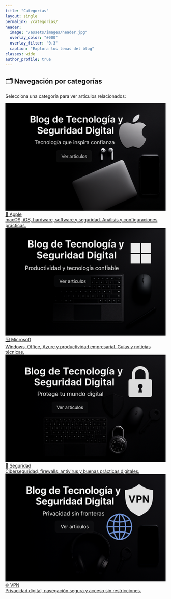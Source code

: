 ```yaml
---
title: "Categorías"
layout: single
permalink: /categorias/
header:
  image: "/assets/images/header.jpg"
  overlay_color: "#000"
  overlay_filter: "0.3"
  caption: "Explora los temas del blog"
classes: wide
author_profile: true
---
```


## 🗂️ Navegación por categorías

Selecciona una categoría para ver artículos relacionados:

<div class="category-grid">

  <div class="category-item">
    <a href="/apple/">
      <img src="/assets/images/apple-header.png" alt="Apple">
      <div class="category-title">🍏 Apple</div>
      <div class="category-description">macOS, iOS, hardware, software y seguridad. Análisis y configuraciones prácticas.</div>
    </a>
  </div>

  <div class="category-item">
    <a href="/microsoft/">
      <img src="/assets/images/microsoft-header.png" alt="Microsoft">
      <div class="category-title">🪟 Microsoft</div>
      <div class="category-description">Windows, Office, Azure y productividad empresarial. Guías y noticias técnicas.</div>
    </a>
  </div>

  <div class="category-item">
    <a href="/seguridad/">
      <img src="/assets/images/seguridad-header.png" alt="Seguridad">
      <div class="category-title">🔐 Seguridad</div>
      <div class="category-description">Ciberseguridad, firewalls, antivirus y buenas prácticas digitales.</div>
    </a>
  </div>

  <div class="category-item">
    <a href="/vpn/">
      <img src="/assets/images/vpn-header.png" alt="VPN">
      <div class="category-title">🌐 VPN</div>
      <div class="category-description">Privacidad digital, navegación segura y acceso sin restricciones.</div>
    </a>
  </div>

</div>
